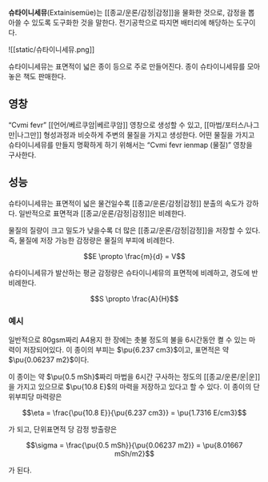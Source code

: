 **슈타이니세뮤**(Extainisemüe)는 [[종교/운론/감정|감정]]을 물화한 것으로, 감정을 뽑아쓸 수 있도록 도구화한 것을 말한다. 전기공학으로 따지면 배터리에 해당하는 도구이다.

![[static/슈타이니세뮤.png]]

슈타이니세뮤는 표면적이 넓은 종이 등으로 주로 만들어진다. 종이 슈타이니세뮤를 모아놓은 책도 판매한다.

## 영창

“Cvmi fevr” [[언어/베르쿠암|베르쿠암]] 영창으로 생성할 수 있고, [[마법/포터스/나그만|나그만]] 형성과정과 비슷하게 주변의 물질을 가지고 생성한다. 어떤 물질을 가지고 슈타이니세뮤를 만들지 명확하게 하기 위해서는 “Cvmi fevr ienmap (물질)” 영창을 구사한다.

## 성능

슈타이니세뮤는 표면적이 넓은 물건일수록 [[종교/운론/감정|감정]] 분출의 속도가 강하다. 일반적으로 표면적과 [[종교/운론/감정|감정]]은 비례한다.

물질의 질량이 크고 밀도가 낮을수록 더 많은 [[종교/운론/감정|감정]]을 저장할 수 있다. 즉, 물질에 저장 가능한 감정량은 물질의 부피에 비례한다.

$$E \propto \frac{m}{d} = V$$

슈타이니세뮤가 발산하는 평균 감정량은 슈타이니세뮤의 표면적에 비례하고, 경도에 반비례한다.

$$S \propto \frac{A}{H}$$

### 예시

일반적으로 80gsm짜리 A4용지 한 장에는 촛불 정도의 불을 6시간동안 켤 수 있는 마력이 저장되어있다. 이 종이의 부피는 $\pu{6.237 cm3}$이고, 표면적은 약 $\pu{0.06237 m2}$이다.

이 종이는 약 $\pu{0.5 mSh}$짜리 마법을 6시간 구사하는 정도의 [[종교/운론/운|운]]을 가지고 있으므로 $\pu{10.8 E}$의 마력을 저장하고 있다고 할 수 있다. 이 종이의 단위부피당 마력량은

$$\eta = \frac{\pu{10.8 E}}{\pu{6.237 cm3}} = \pu{1.7316 E/cm3}$$

가 되고, 단위표면적 당 감정 방출량은

$$\sigma = \frac{\pu{0.5 mSh}}{\pu{0.06237 m2}} = \pu{8.01667 mSh/m2}$$

가 된다.
